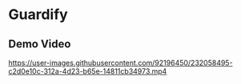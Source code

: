 # Guardify

## Demo Video


https://user-images.githubusercontent.com/92196450/232058495-c2d0e10c-312a-4d23-b65e-14811cb34973.mp4

